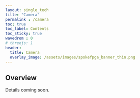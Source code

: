 ```yaml
---
layout: single_tech
title: "Camera"
permalink : /camera
toc: true
toc_label: Contents
toc_sticky: true
wavedrom : 0
# threejs: 1
header:
  title: Camera
  overlay_image: /assets/images/spokefpga_banner_thin.png
---
```


## Overview

Details coming soon.
